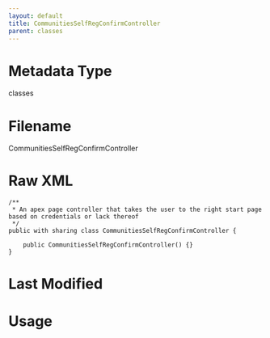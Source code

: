 ```yaml
---
layout: default
title: CommunitiesSelfRegConfirmController
parent: classes
---
```

# Metadata Type
classes


# Filename 
CommunitiesSelfRegConfirmController


# Raw XML
```
/**
 * An apex page controller that takes the user to the right start page based on credentials or lack thereof
 */
public with sharing class CommunitiesSelfRegConfirmController {
    
    public CommunitiesSelfRegConfirmController() {}
}
```


# Last Modified


# Usage
